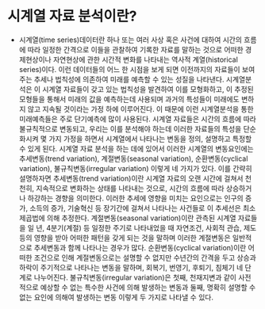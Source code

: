 # 시계열 자료 분석이란?
- 시계열(time series)데이터란 하나 또는 여러 사상 혹은 사건에 대하여 시간의 흐름에 따라 일정한 간격으로 이들을 관찰하여 기록한 자료를 말하는 것으로 어떠한 경제현상이나 자연현상에 관한 시간적 변화를 나타내는 역사적 계열(historical series)이다. 이런 데이터들의 어느 한 시점을 보게 되면 이전까지의 자료들이 보여주는 추세나 법칙성에 의존하여 미래를 예측할 수 있는 성질을 나타낸다. 시계열분석은 이 시계열 자료들이 갖고 있는 법칙성을 발견하여 이를 모형화하고, 이 추정된 모형들을 통해서 미래의 값을 예측하는데 사용되며 과거의 특성들이 미래에도 변하지 않고 지속될 것이라는 가정 하에 이루어진다. 이 때문에 이런 시계열분석을 통한 미래예측들은 주로 단기예측에 많이 사용된다.
시계열 자료들은 시간의 흐름에 따라 불규칙적으로 변동되고, 우리는 이를 분석해야 하는데 이러한 자료들의 특성을 단순화시켜 몇 가지 가정을 하면서 시계열에서 나타나는 변동을 정의, 설명하고 특정할 수 있게 된다. 시계열 자료 분석을 하는 데에 있어서 이러한 시계열의 변동요인에는 추세변동(trend variation), 계절변동(seasonal variation), 순환변동(cyclical variation), 불규칙변동(irregular variation) 이렇게 네 가지가 있다. 이를 간략히 설명하자면
추세변동(trend variation)이란 시계열 자료의 오랜 시간에 걸쳐서 천천히, 지속적으로 변화하는 상태를 나타내는 것으로, 시간의 흐름에 따라 상승하거나 하강하는 경향을 의미한다. 이러한 추세에 영향을 미치는 요인으로는 인구의 증가, 소득의 증가, 기술혁신 등 장기간에 걸쳐서 나타나는 사건들로 이 추세선은 최소제곱법에 의해 추정한다.
계절변동(seasonal variation)이란 관측된 시계열 자료들을 일 년, 4분기(계절) 등 일정한 주기로 나타내었을 때 자연조건, 사회적 관습, 제도 등의 영향을 받아 어떠한 패턴을 갖게 되는 것을 말하며 이러한 계절변동은 일반적으로 추세변동과 함께 나타나는 경우가 많다.
순환변동(cyclical variation)이란 어떠한 조건으로 인해 계절변동으로는 설명할 수 없지만 수년간의 간격을 두고 상승과 하락이 주기적으로 나타나는 변동을 말하며, 회복기, 번영기, 후퇴기, 침체기 네 단계로 나누어진다.
불규칙변동(irregular variation)은 첫째, 천재지변과 같이 사전적으로 예상할 수 없는 특수한 사건에 의해 발생하는 변동과 둘째, 명확히 설명할 수 없는 요인에 의해여 발생하는 변동 이렇게 두 가지로 나타낼 수 있다.